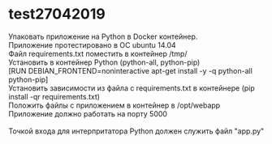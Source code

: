 # test27042019
Упаковать приложение на Python в Docker контейнер. \
Приложение протестировано в ОС ubuntu 14.04 \
Файл requirements.txt поместить в контейнер /tmp/ \
Установить в контейнер Python (python-all, python-pip) \
[RUN DEBIAN_FRONTEND=noninteractive apt-get install -y -q python-all python-pip] \
Установить зависимости из файла с requirements.txt в контейнере (pip install -qr requirements.txt) \
Положить файлы с приложением в контейнер в /opt/webapp \
Приложение должно работать на порту 5000 \
\
Точкой входа для интерпритатора Python должен служить файл "app.py"